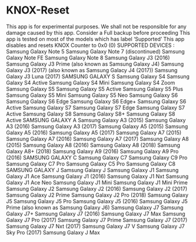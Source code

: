 # KNOX-Reset
This app is for experimental purposes. We shall not be responsible for any damage caused by this app.  Consider a Full backup before proceeding  This app is tested on most of the models which has label ‘Supported’  This app disables and resets KNOX Counter to 0x0 (0)
SUPPORTED DEVICES :
Samsung Galaxy Note 5
Samsung Galaxy Note 7 (discontinued)
Samsung Galaxy Note FE
Samsung Galaxy Note 8
Samsung Galaxy J3 (2016)
Samsung Galaxy J3 Prime (also known as Samsung Galaxy J4)
Samsung Galaxy J3 (2017) (also known as Samsung Galacy J4 (2017))
Samsung Galaxy J3 Luna (2017)
SAMSUNG GALAXY S
Samsung Galaxy S4
Samsung Galaxy S4 Active
Samsung Galaxy S4 Mini
Samsung Galaxy S4 Zoom
Samsung Galaxy S5
Samsung Galaxy S5 Active
Samsung Galaxy S5 Plus
Samsung Galaxy S5 Mini
Samsung Galaxy S5 Neo
Samsung Galaxy S6
Samsung Galaxy S6 Edge
Samsung Galaxy S6 Edge+
Samsung Galaxy S6 Active
Samsung Galaxy S7
Samsung Galaxy S7 Edge
Samsung Galaxy S7 Active
Samsung Galaxy S8
Samsung Galaxy S8+
Samsung Galaxy S8 Active
SAMSUNG GALAXY A
Samsung Galaxy A3 (2015)
Samsung Galaxy A3 (2016)
Samsung Galaxy A3 (2017)
Samsung Galaxy A5 (2015)
Samsung Galaxy A5 (2016)
Samsung Galaxy A5 (2017)
Samsung Galaxy A7 (2015)
Samsung Galaxy A7 (2016)
Samsung Galaxy A7 (2017)
Samsung Galaxy A8 (2015)
Samsung Galaxy A8 (2016)
Samsung Galaxy A8 (2018)
Samsung Galaxy A8+ (2018)
Samsung Galaxy A9 (2016)
Samsung Galaxy A9 Pro (2016)
SAMSUNG GALAXY C
Samsung Galaxy C7
Samsung Galaxy C9 Pro
Samsung Galaxy C7 Pro
Samsung Galaxy C5 Pro
Samsung Galaxy C8
SAMSUNG GALAXY J
Samsung Galaxy J
Samsung Galaxy J1
Samsung Galaxy J1 Ace
Samsung Galaxy J1 (2016)
Samsung Galaxy J1 Nxt
Samsung Galaxy J1 Ace Neo
Samsung Galaxy J1 Mini
Samsung Galaxy J1 Mini Prime
Samsung Galaxy J2
Samsung Galaxy J2 (2016)
Samsung Galaxy J2 (2017)
Samsung Galaxy J2 Prime
Samsung Galaxy J2 Pro (2018)
Samsung Galaxy J5
Samsung Galaxy J5 Pro
Samsung Galaxy J5 (2016)
Samsung Galaxy J5 Prime (also known as Samsung Galaxy J6)
Samsung Galaxy J7
Samsung Galaxy J7+
Samsung Galaxy J7 (2016)
Samsung Galaxy J7 Max
Samsung Galaxy J7 Pro (2017)
Samsung Galaxy J7 Prime
Samsung Galaxy J7 (2017)
Samsung Galaxy J7 Nxt (2017)
Samsung Galaxy J7 V
Samsung Galaxy J7 Sky Pro (2017)
Samsung Galaxy J Max
